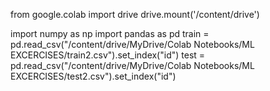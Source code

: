 from google.colab import drive
drive.mount('/content/drive')

import numpy as np
import pandas as pd
train = pd.read_csv("/content/drive/MyDrive/Colab Notebooks/ML EXCERCISES/train2.csv").set_index("id")
test = pd.read_csv("/content/drive/MyDrive/Colab Notebooks/ML EXCERCISES/test2.csv").set_index("id")
